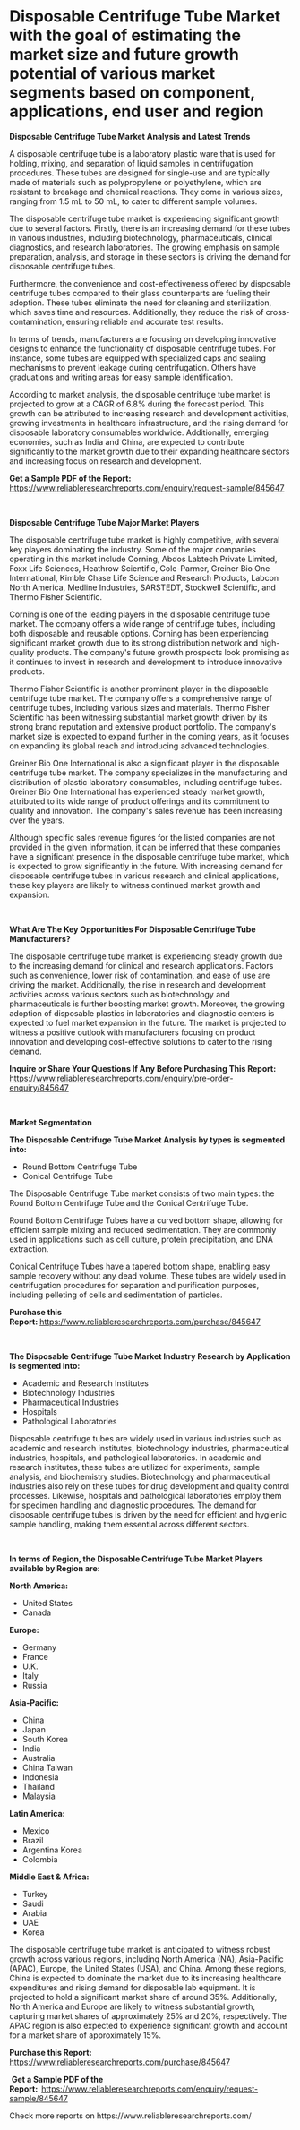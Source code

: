 <p><h1>Disposable Centrifuge Tube Market with the goal of estimating the market size and future growth potential of various market segments based on component, applications, end user and region</h1></p><p><strong>Disposable Centrifuge Tube Market Analysis and Latest Trends</strong></p>
<p><p>A disposable centrifuge tube is a laboratory plastic ware that is used for holding, mixing, and separation of liquid samples in centrifugation procedures. These tubes are designed for single-use and are typically made of materials such as polypropylene or polyethylene, which are resistant to breakage and chemical reactions. They come in various sizes, ranging from 1.5 mL to 50 mL, to cater to different sample volumes.</p><p>The disposable centrifuge tube market is experiencing significant growth due to several factors. Firstly, there is an increasing demand for these tubes in various industries, including biotechnology, pharmaceuticals, clinical diagnostics, and research laboratories. The growing emphasis on sample preparation, analysis, and storage in these sectors is driving the demand for disposable centrifuge tubes.</p><p>Furthermore, the convenience and cost-effectiveness offered by disposable centrifuge tubes compared to their glass counterparts are fueling their adoption. These tubes eliminate the need for cleaning and sterilization, which saves time and resources. Additionally, they reduce the risk of cross-contamination, ensuring reliable and accurate test results.</p><p>In terms of trends, manufacturers are focusing on developing innovative designs to enhance the functionality of disposable centrifuge tubes. For instance, some tubes are equipped with specialized caps and sealing mechanisms to prevent leakage during centrifugation. Others have graduations and writing areas for easy sample identification.</p><p>According to market analysis, the disposable centrifuge tube market is projected to grow at a CAGR of 6.8% during the forecast period. This growth can be attributed to increasing research and development activities, growing investments in healthcare infrastructure, and the rising demand for disposable laboratory consumables worldwide. Additionally, emerging economies, such as India and China, are expected to contribute significantly to the market growth due to their expanding healthcare sectors and increasing focus on research and development.</p></p>
<p><strong>Get a Sample PDF of the Report:&nbsp;</strong> <a href="https://www.reliableresearchreports.com/enquiry/request-sample/845647">https://www.reliableresearchreports.com/enquiry/request-sample/845647</a></p>
<p>&nbsp;</p>
<p><strong>Disposable Centrifuge Tube Major Market Players</strong></p>
<p><p>The disposable centrifuge tube market is highly competitive, with several key players dominating the industry. Some of the major companies operating in this market include Corning, Abdos Labtech Private Limited, Foxx Life Sciences, Heathrow Scientific, Cole-Parmer, Greiner Bio One International, Kimble Chase Life Science and Research Products, Labcon North America, Medline Industries, SARSTEDT, Stockwell Scientific, and Thermo Fisher Scientific.</p><p>Corning is one of the leading players in the disposable centrifuge tube market. The company offers a wide range of centrifuge tubes, including both disposable and reusable options. Corning has been experiencing significant market growth due to its strong distribution network and high-quality products. The company's future growth prospects look promising as it continues to invest in research and development to introduce innovative products.</p><p>Thermo Fisher Scientific is another prominent player in the disposable centrifuge tube market. The company offers a comprehensive range of centrifuge tubes, including various sizes and materials. Thermo Fisher Scientific has been witnessing substantial market growth driven by its strong brand reputation and extensive product portfolio. The company's market size is expected to expand further in the coming years, as it focuses on expanding its global reach and introducing advanced technologies.</p><p>Greiner Bio One International is also a significant player in the disposable centrifuge tube market. The company specializes in the manufacturing and distribution of plastic laboratory consumables, including centrifuge tubes. Greiner Bio One International has experienced steady market growth, attributed to its wide range of product offerings and its commitment to quality and innovation. The company's sales revenue has been increasing over the years.</p><p>Although specific sales revenue figures for the listed companies are not provided in the given information, it can be inferred that these companies have a significant presence in the disposable centrifuge tube market, which is expected to grow significantly in the future. With increasing demand for disposable centrifuge tubes in various research and clinical applications, these key players are likely to witness continued market growth and expansion.</p></p>
<p>&nbsp;</p>
<p><strong>What Are The Key Opportunities For Disposable Centrifuge Tube Manufacturers?</strong></p>
<p><p>The disposable centrifuge tube market is experiencing steady growth due to the increasing demand for clinical and research applications. Factors such as convenience, lower risk of contamination, and ease of use are driving the market. Additionally, the rise in research and development activities across various sectors such as biotechnology and pharmaceuticals is further boosting market growth. Moreover, the growing adoption of disposable plastics in laboratories and diagnostic centers is expected to fuel market expansion in the future. The market is projected to witness a positive outlook with manufacturers focusing on product innovation and developing cost-effective solutions to cater to the rising demand.</p></p>
<p><strong>Inquire or Share Your Questions If Any Before Purchasing This Report:</strong> <a href="https://www.reliableresearchreports.com/enquiry/pre-order-enquiry/845647">https://www.reliableresearchreports.com/enquiry/pre-order-enquiry/845647</a></p>
<p>&nbsp;</p>
<p><strong>Market Segmentation</strong></p>
<p><strong>The Disposable Centrifuge Tube Market Analysis by types is segmented into:</strong></p>
<p><ul><li>Round Bottom Centrifuge Tube</li><li>Conical Centrifuge Tube</li></ul></p>
<p><p>The Disposable Centrifuge Tube market consists of two main types: the Round Bottom Centrifuge Tube and the Conical Centrifuge Tube. </p><p>Round Bottom Centrifuge Tubes have a curved bottom shape, allowing for efficient sample mixing and reduced sedimentation. They are commonly used in applications such as cell culture, protein precipitation, and DNA extraction.</p><p>Conical Centrifuge Tubes have a tapered bottom shape, enabling easy sample recovery without any dead volume. These tubes are widely used in centrifugation procedures for separation and purification purposes, including pelleting of cells and sedimentation of particles.</p></p>
<p><strong>Purchase this Report:&nbsp;</strong><a href="https://www.reliableresearchreports.com/purchase/845647">https://www.reliableresearchreports.com/purchase/845647</a></p>
<p>&nbsp;</p>
<p><strong>The Disposable Centrifuge Tube Market Industry Research by Application is segmented into:</strong></p>
<p><ul><li>Academic and Research Institutes</li><li>Biotechnology Industries</li><li>Pharmaceutical Industries</li><li>Hospitals</li><li>Pathological Laboratories</li></ul></p>
<p><p>Disposable centrifuge tubes are widely used in various industries such as academic and research institutes, biotechnology industries, pharmaceutical industries, hospitals, and pathological laboratories. In academic and research institutes, these tubes are utilized for experiments, sample analysis, and biochemistry studies. Biotechnology and pharmaceutical industries also rely on these tubes for drug development and quality control processes. Likewise, hospitals and pathological laboratories employ them for specimen handling and diagnostic procedures. The demand for disposable centrifuge tubes is driven by the need for efficient and hygienic sample handling, making them essential across different sectors.</p></p>
<p>&nbsp;</p>
<p><strong>In terms of Region, the Disposable Centrifuge Tube Market Players available by Region are:</strong></p>
<p>
    <p> <strong> North America: </strong>
        <ul>
            <li>United States</li>
            <li>Canada</li>
        </ul>
        </p> 
    <p> <strong> Europe: </strong>
        <ul>
            <li>Germany</li>
            <li>France</li>
            <li>U.K.</li>
            <li>Italy</li>
            <li>Russia</li>
        </ul>
        </p> 
    <p> <strong> Asia-Pacific: </strong>
        <ul>
            <li>China</li>
            <li>Japan</li>
            <li>South Korea</li>
            <li>India</li>
            <li>Australia</li>
            <li>China Taiwan</li>
            <li>Indonesia</li>
            <li>Thailand</li>
            <li>Malaysia</li>
        </ul>
        </p> 
    <p> <strong> Latin America: </strong>
        <ul>
            <li>Mexico</li>
            <li>Brazil</li>
            <li>Argentina Korea</li>
            <li>Colombia</li>
        </ul>
        </p> 
    <p> <strong> Middle East & Africa: </strong>
        <ul>
            <li>Turkey</li>
            <li>Saudi</li>
            <li>Arabia</li>
            <li>UAE</li>
            <li>Korea</li>
        </ul>
    </p>
    </p>
<p><p>The disposable centrifuge tube market is anticipated to witness robust growth across various regions, including North America (NA), Asia-Pacific (APAC), Europe, the United States (USA), and China. Among these regions, China is expected to dominate the market due to its increasing healthcare expenditures and rising demand for disposable lab equipment. It is projected to hold a significant market share of around 35%. Additionally, North America and Europe are likely to witness substantial growth, capturing market shares of approximately 25% and 20%, respectively. The APAC region is also expected to experience significant growth and account for a market share of approximately 15%.</p></p>
<p><strong>Purchase this Report: </strong><a href="https://www.reliableresearchreports.com/purchase/845647">https://www.reliableresearchreports.com/purchase/845647</a></p>
<p>&nbsp;<strong>Get a Sample PDF of the Report:&nbsp;&nbsp;</strong><a href="https://www.reliableresearchreports.com/enquiry/request-sample/845647">https://www.reliableresearchreports.com/enquiry/request-sample/845647</a></p>
<p><strong></strong></p>
<p>Check more reports on https://www.reliableresearchreports.com/</p>